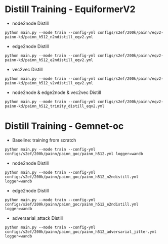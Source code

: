 
# Distill Training - EquiformerV2

- node2node Distill

```
python main.py --mode train --config-yml configs/s2ef/200k/painn/eqv2-painn-kd/painn_h512_n2ndistill_eqv2.yml
```

- edge2node Distill

```
python main.py --mode train --config-yml configs/s2ef/200k/painn/eqv2-painn-kd/painn_h512_e2ndistill_eqv2.yml
```

- vec2vec Distill

```
python main.py --mode train --config-yml configs/s2ef/200k/painn/eqv2-painn-kd/painn_h512_v2vdistill_eqv2.yml
```

- node2node & edge2node & vec2vec Distill

```
python main.py --mode train --config-yml configs/s2ef/200k/painn/eqv2-painn-kd/painn_h512_trinity_distill_eqv2.yml
```


# Distill Training - Gemnet-oc

- Baseline: training from scratch

```
python main.py --mode train --config-yml configs/s2ef/200k/painn/painn_goc/painn_h512.yml logger=wandb
```


- node2node Distill

```
python main.py --mode train --config-yml configs/s2ef/200k/painn/painn_goc/painn_h512_n2ndistill.yml logger=wandb
```


- edge2node Distill

```
python main.py --mode train --config-yml configs/s2ef/200k/painn/painn_goc/painn_h512_e2ndistill.yml logger=wandb
```

- adversarial_attack Distill

```
python main.py --mode train --config-yml configs/s2ef/200k/painn/painn_goc/painn_h512_adversarial_jitter.yml logger=wandb
```